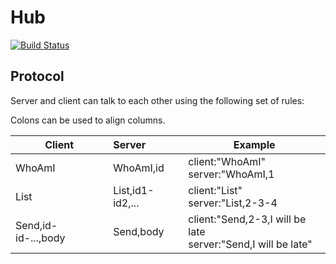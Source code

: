 # Hub

[![Build Status](https://cloud.drone.io/api/badges/elahe-dastan/applifier/status.svg)](https://cloud.drone.io/elahe-dastan/applifier)

## Protocol
Server and client can talk to each other using the following set of rules:<br/>

Colons can be used to align columns.

| Client              | Server           | Example                                                          |
| ------------------- |:-----------------| -----------------------------------------------------------------|
| WhoAmI              | WhoAmI,id        | client:"WhoAmI"<br/>server:"WhoAmI,1                             |
| List                | List,id1-id2,... | client:"List"<br/>server:"List,2-3-4                             |
| Send,id-id-...,body | Send,body        | client:"Send,2-3,I will be late<br/>server:"Send,I will be late" |
